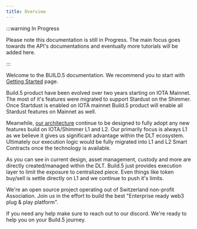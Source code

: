 ```yaml
---
title: Overview
---
```


:::warning In Progress

Please note this documentation is still in Progress. The main focus goes towards the API's documentations and eventually more tutorials will be added here.

:::

Welcome to the BUILD.5 documentation.
We recommend you to start with [Getting Started](getting_started) page.

Build.5 product have been evolved over two years starting on IOTA Mainnet. The most of it's features were migrated to support Stardust on the Shimmer. Once Startdust is enabled on IOTA mainnet Build.5 product will enable all Stardust features on Mainnet as well.

Meanwhile, [our architecture](architecture) continue to be designed to fully adopt any new features build on IOTA/Shimmer L1 and L2. Our primarily focus is always L1 as we believe it gives us significant advantage within the DLT ecosystem. Ultimately our execution logic would be fully migrated into L1 and L2 Smart Contracts once the technology is available.

As you can see in current design, asset management, custody and more are directly created/managed within the DLT. Build.5 just provides execution layer to limit the exposure to centralized piece. Even things like token buy/sell is settle directly on L1 and we continue to push it's limits.

We're an open source project operating out of Switzerland non-profit Association. Join us in the effort to build the best "Enterprise ready web3 plug & play platform".

If you need any help make sure to reach out to our discord. We're ready to help you on your Build.5 journey. 